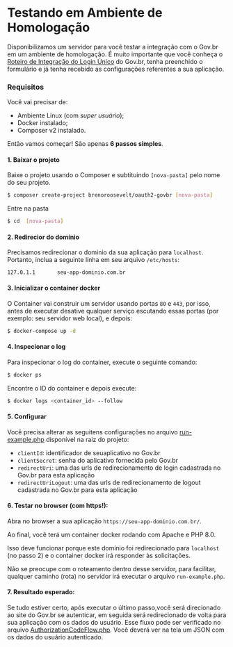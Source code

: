 # Testando em Ambiente de Homologação

Disponibilizamos um servidor para você testar a integração com o Gov.br em um ambiente de homologação. 
É muito importante que você conheça o [Roteiro de Integração do Login Único](https://manual-roteiro-integracao-login-unico.servicos.gov.br/pt/stable/index.html) do Gov.br, tenha preenchido o formulário e já tenha recebido as configurações referentes a sua aplicação.

### Requisitos
Você vai precisar de: 
* Ambiente Linux (com _super usuário_);
* Docker instalado;
* Composer v2 instalado.

Então vamos começar! São apenas **6 passos simples**.

#### 1. Baixar o projeto 
Baixe o projeto usando o Composer e subtituindo `[nova-pasta]` pelo nome do seu projeto.
```bash
$ composer create-project brenoroosevelt/oauth2-govbr [nova-pasta]
```
Entre na pasta
```bash
$ cd  [nova-pasta]
```
#### 2. Redirecior do domínio
Precisamos redirecionar o dominio da sua aplicação para `localhost`. Portanto, inclua a seguinte linha em seu arquivo `/etc/hosts`:
```
127.0.1.1       seu-app-dominio.com.br
```
#### 3. Inicializar o container docker
O Container vai construir um servidor usando portas `80` e `443`, por isso, antes de executar desative qualquer serviço escutando essas portas (por exemplo: seu servidor web local), e depois:
```bash
$ docker-compose up -d
```
#### 4. Inspecionar o log
Para inspecionar o log do container, execute o seguinte comando:
```bash
$ docker ps
```
Encontre o ID do container e depois execute:
```bash
$ docker logs <container_id> --follow
```

#### 5. Configurar 
Você precisa alterar as seguitens configurações no arquivo [run-example.php](run-example.php) disponível na raiz do projeto:
* `clientId`: identificador de seuaplicativo no Gov.br
* `clientSecret`: senha do aplicativo fornecida pelo Gov.br
* `redirectUri`: uma das urls de redirecionamento de login cadastrada no Gov.br para esta aplicação
* `redirectUriLogout`: uma das urls de redirecionamento de logout cadastrada no Gov.br para esta aplicação

#### 6. Testar no browser (com https!):
Abra no browser a sua aplicação `https://seu-app-dominio.com.br/`. 

Ao final, você terá um container docker rodando com Apache e PHP 8.0.

Isso deve funcionar porque este domínio foi redirecionado para `localhost` (no passo 2) e o container docker irá responder às solicitações.

Não se preocupe com o roteamento dentro desse servidor, para facilitar, qualquer caminho (rota) no servidor irá executar o arquivo `run-example.php`.

#### 7. Resultado esperado:

Se tudo estiver certo, após executar o último passo,você será direcionado ao site do Gov.br se autenticar, em seguida será redirecionado de volta para sua aplicação com os dados do usuário. Esse fluxo pode ser verificado no arquivo [AuthorizationCodeFlow.php](example/AuthorizationCodeFlow.php). Você deverá ver na tela um JSON com os dados do usuário autenticado.
